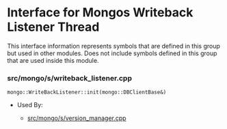
# Interface for Mongos Writeback Listener Thread
This interface information represents symbols that are defined in this group but used in other modules.  Does not include symbols defined in this group that are used inside this module.

### src/mongo/s/writeback\_listener.cpp

<div></div>

    mongo::WriteBackListener::init(mongo::DBClientBase&)

- Used By:

    - [src/mongo/s/version\_manager.cpp](../../../../sharding/sharding\_uncategorized)
